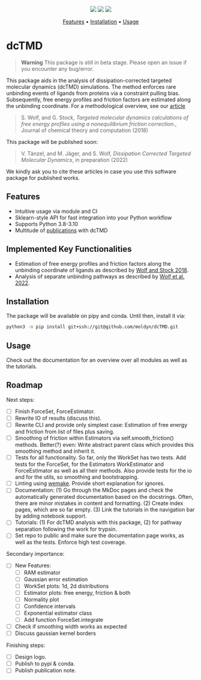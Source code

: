 <div align="center">
  <p>
    <a href="https://github.com/wemake-services/wemake-python-styleguide" alt="wemake-python-styleguide">
        <img src="https://img.shields.io/badge/style-wemake-000000.svg" /></a>
    <a href="https://moldyn.github.io/dcTMD" alt="Docs">
        <img src="https://img.shields.io/badge/mkdocs-Documentation-brightgreen" /></a>
    <a href="https://github.com/moldyn/dcTMD/blob/main/LICENSE" alt="License">
        <img src="https://img.shields.io/github/license/moldyn/dcTMD" /></a>
  </p>

  <p>
    <a href="#features">Features</a> •
    <a href="#installation">Installation</a> •
    <a href="#usage">Usage</a>
  </p>
</div>


# dcTMD

> **Warning**
> This package is still in beta stage. Please open an issue if you encounter
> any bug/error.

This package aids in the analysis of dissipation-corrected targeted molecular dynamics (dcTMD) simulations. The method enforces rare unbinding events of ligands from proteins via a constraint pulling bias. Subsequently, free energy profiles and friction factors are estimated along the unbinding coordinate. For a methodological overview, see our [article](https://pubs.acs.org/doi/full/10.1021/acs.jctc.8b00835)

> S. Wolf, and G. Stock,
> *Targeted molecular dynamics calculations of free energy profiles using a nonequilibrium friction correction.*,
> Journal of chemical theory and computation (2018)

This package will be published soon:

> V. Tänzel, and M. Jäger, and S. Wolf,
> *Dissipation Corrected Targeted Molecular Dynamics*,
> in preparation (2022)

We kindly ask you to cite these articles in case you use this software package for published works.

## Features
- Intuitive usage via module and CI
- Sklearn-style API for fast integration into your Python workflow
- Supports Python 3.8-3.10
- Multitude of [publications](https://www.moldyn.uni-freiburg.de/publications.html) with dcTMD

## Implemented Key Functionalities
- Estimation of free energy profiles and friction factors along the unbinding coordinate of ligands as described by [Wolf and Stock 2018](https://pubs.acs.org/doi/full/10.1021/acs.jctc.8b00835).
- Analysis of separate unbinding pathways as described by [Wolf et al. 2022](https://arxiv.org/abs/2212.07154).

## Installation
The package will be available on pipy and conda. Until then, install it via:
```bash
python3 -m pip install git+ssh://git@github.com/moldyn/dcTMD.git
```

## Usage
Check out the documentation for an overview over all modules as well as the tutorials.

## Roadmap

Next steps:
- [ ] Finish ForceSet, ForceEstimator.
- [ ] Rewrite IO of results (discuss this).
- [ ] Rewrite CLI and provide only simplest case: Estimation of free energy and friction from list of files plus saving.
- [ ] Smoothing of friction within Estimators via self.smooth_friction() methods. Better(?) even: Write abstract parent class which provides this smoothing method and inherit it.
- [ ] Tests for all functionality. So far, only the WorkSet has two tests. Add tests for the ForceSet, for the Estimators WorkEstimator and ForceEstimator as well as all their methods. Also provide tests for the io and for the utils, so smoothing and bootstrapping.
- [ ] Linting using [wemake](https://github.com/wemake-services/wemake-python-styleguide). Provide short explanation for ignores.
- [ ] Documentation: (1) Go through the MkDoc pages and check the automatically generated documentation based on the docstrings. Often, there are minor mistakes in content and formatting. (2) Create index pages, which are so far empty. (3) Link the tutorials in the navigation bar by adding notebook support.
- [ ] Tutorials: (1) For dcTMD analysis with this package, (2) for pathway separation following the work for trypsin.
- [ ] Set repo to public and make sure the documentation page works, as well as the tests. Enforce high test coverage.

Secondary importance:
- [ ] New Features: 
    - [ ] RAM estimator
    - [ ] Gaussian error estimation
    - [ ] WorkSet plots: 1d, 2d distributions
    - [ ] Estimator plots: free energy, friction & both
    - [ ] Normality plot
    - [ ] Confidence intervals
    - [ ] Exponential estimator class
    - [ ] Add function ForceSet.integrate
- [ ] Check if smoothing width works as expected
- [ ] Discuss gaussian kernel borders

Finishing steps:
- [ ] Design logo.
- [ ] Publish to pypi & conda.
- [ ] Publish publication note.
